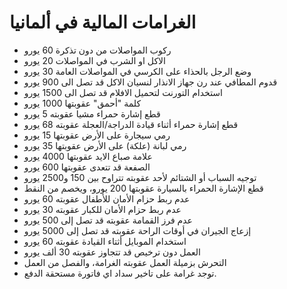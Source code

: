
# الغرامات المالية في ألمانيا

-   ركوب المواصلات من دون تذكرة 60 يورو
-   الاكل او الشرب في المواصلات 20 يورو
-   وضع الرجل بالحذاء على الكرسي في المواصلات العامة 30 يورو
-   قدوم المطافي عند رن جهاز الانذار لنسيان الاكل قد تصل الى 900 يورو
-   استخدام التورنت لتحميل الافلام قد تصل الى 1500 يورو
-   كلمة "أحمق" عقوبتها 1000 يورو
-   قطع إشارة حمراء مشيا عقوبته 5 يورو
-   قطع إشارة حمراء أثناء قيادة الدراجة/العجلة عقوبته 68 يورو
-   رمي سيجارة على الأرض عقوبتها 15 يورو
-   رمي لبانة (علكة) على الأرض عقوبتها 35 يورو
-   علامة صباع الايد عقوبتها 4000 يورو
-   الصفعة قد تتعدى عقوبتها 600 يورو
-   توجيه السباب أو الشتائم لأحد عقوبته تتراوح بين 150 و2500 يورو
-   قطع الإشارة الحمراء بالسيارة عقوبتها 200 يورو، ويخصم من النقط
-   عدم ربط حزام الأمان للأطفال عقوبته 60 يورو
-   عدم ربط حزام الأمان للكبار عقوبته 30 يورو
-   عدم فرز القمامة عقوبته قد تصل إلى 500 يورو
-   إزعاج الجيران في أوقات الراحة عقوبته قد تصل إلى 5000 يورو
-   استخدام الموبايل أثتاء القيادة عقوبته 60 يورو
-   العمل دون ترخيص قد تتجاوز عقوبته 30 ألف يورو
-   التحرش بزميلة العمل عقوبته الغرامة، والفصل من العمل
-   توجد غرامة على تاخير سداد اي فاتورة مستحقة الدفع.